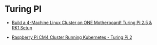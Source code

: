 # Turing PI

- [Build a 4-Machine Linux Cluster on ONE Motherboard! Turing Pi 2.5 & RK1 Setup](https://www.youtube.com/watch?v=AA4TfQ31UBk)

- [Raspberry Pi CM4 Cluster Running Kubernetes - Turing Pi 2](https://www.youtube.com/watch?v=9Llchw14cDA)